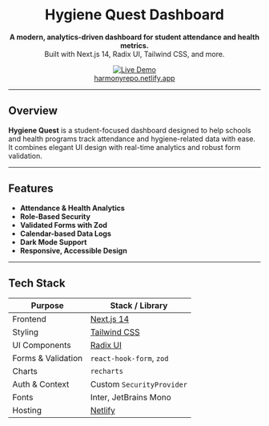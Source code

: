 <h1 align="center"> Hygiene Quest Dashboard</h1>

<p align="center">
  <strong>A modern, analytics-driven dashboard for student attendance and health metrics.</strong><br />
  Built with Next.js 14, Radix UI, Tailwind CSS, and more.
</p>

<p align="center">
  <a href="https://harmonyrepo.netlify.app/" target="_blank">
    <img src="https://img.shields.io/badge/Live%20Demo-Online-blue?style=for-the-badge&logo=vercel" alt="Live Demo" />
  </a>
  <br />
  <a href="https://harmonyrepo.netlify.app/"> harmonyrepo.netlify.app</a>
</p>

---

##  Overview

**Hygiene Quest** is a student-focused dashboard designed to help schools and health programs track attendance and hygiene-related data with ease. It combines elegant UI design with real-time analytics and robust form validation.

---

## Features

-  **Attendance & Health Analytics**
-  **Role-Based Security**
-  **Validated Forms with Zod**
-  **Calendar-based Data Logs**
-  **Dark Mode Support**
-  **Responsive, Accessible Design**

---

##  Tech Stack

| Purpose         | Stack / Library                     |
|------------------|-------------------------------------|
| Frontend         | [Next.js 14](https://nextjs.org/)   |
| Styling          | [Tailwind CSS](https://tailwindcss.com/) |
| UI Components    | [Radix UI](https://www.radix-ui.com/) |
| Forms & Validation | `react-hook-form`, `zod`           |
| Charts           | `recharts`                         |
| Auth & Context   | Custom `SecurityProvider`          |
| Fonts            | Inter, JetBrains Mono              |
| Hosting          | [Netlify](https://netlify.com/)     |

